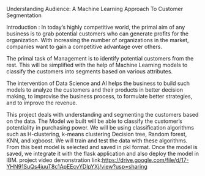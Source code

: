 Understanding Audience: A Machine Learning Approach To Customer Segmentation

Introduction :
In today’s highly competitive world, the primal aim of any business is to grab potential customers who can generate profits for the organization. With increasing the number of organizations in the market, companies want to gain a competitive advantage over others.

The primal task of Management is to identify potential customers from the rest. This will be simplified with the help of Machine Learning models to classify the customers into segments based on various attributes. 

The intervention of Data Science and AI helps the business to build such models to analyze the customers and their products in better decision making, to improvise the business process, to formulate better strategies, and to improve the revenue.

This project deals with understanding and segmenting the customers based on the data.
The Model we built will be able to classify the customer’s potentiality in purchasing power.
We will be using classification algorithms such as H-clustering, k-means clustering Decision tree, Random forest, KNN, and xgboost. We will train and test the data with these algorithms. From this best model is selected and saved in pkl format. Once the model is saved, we integrate it with the flask application and also deploy the model in IBM.
project video demonstration  link:https://drive.google.com/file/d/17-YHN91SuQs4juuT8c1ApEEcvYDIpYXj/view?usp=sharing
